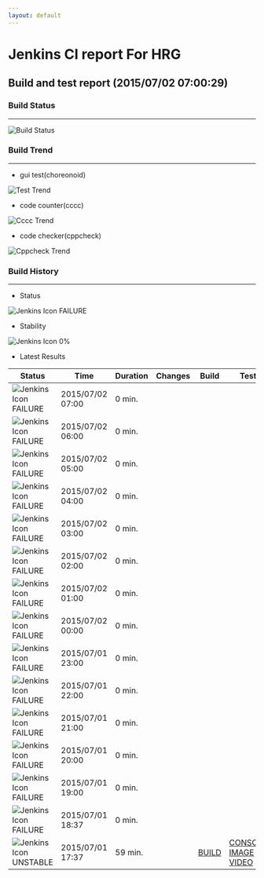 ```yaml
---
layout: default
---
```

# Jenkins CI report For HRG
## Build and test report (2015/07/02 07:00:29)
### Build Status
___
![Build Status](http://jenkinshrg.github.io/images/badge.svg)
  
### Build Trend
___
* gui test(choreonoid)
  
![Test Trend](http://jenkinshrg.github.io/images/test.png)
  
* code counter(cccc)
  
![Cccc Trend](http://jenkinshrg.github.io/images/cccc.png)
  
* code checker(cppcheck)
  
![Cppcheck Trend](http://jenkinshrg.github.io/images/cppcheck.png)
  
### Build History
___
* Status
  
![Jenkins Icon](http://jenkinshrg.github.io/images/48x48/red.png)
FAILURE
  
* Stability
  
![Jenkins Icon](http://jenkinshrg.github.io/images/48x48/health-00to19.png)
0%
  
* Latest Results
  
|Status|Time|Duration|Changes|Build|Test|Note|
|---|---|---|---|---|---|---|
|![Jenkins Icon](http://jenkinshrg.github.io/images/24x24/red.png)FAILURE|2015/07/02 07:00|0 min.|||| |
|![Jenkins Icon](http://jenkinshrg.github.io/images/24x24/red.png)FAILURE|2015/07/02 06:00|0 min.|||| |
|![Jenkins Icon](http://jenkinshrg.github.io/images/24x24/red.png)FAILURE|2015/07/02 05:00|0 min.|||| |
|![Jenkins Icon](http://jenkinshrg.github.io/images/24x24/red.png)FAILURE|2015/07/02 04:00|0 min.|||| |
|![Jenkins Icon](http://jenkinshrg.github.io/images/24x24/red.png)FAILURE|2015/07/02 03:00|0 min.|||| |
|![Jenkins Icon](http://jenkinshrg.github.io/images/24x24/red.png)FAILURE|2015/07/02 02:00|0 min.|||| |
|![Jenkins Icon](http://jenkinshrg.github.io/images/24x24/red.png)FAILURE|2015/07/02 01:00|0 min.|||| |
|![Jenkins Icon](http://jenkinshrg.github.io/images/24x24/red.png)FAILURE|2015/07/02 00:00|0 min.|||| |
|![Jenkins Icon](http://jenkinshrg.github.io/images/24x24/red.png)FAILURE|2015/07/01 23:00|0 min.|||| |
|![Jenkins Icon](http://jenkinshrg.github.io/images/24x24/red.png)FAILURE|2015/07/01 22:00|0 min.|||| |
|![Jenkins Icon](http://jenkinshrg.github.io/images/24x24/red.png)FAILURE|2015/07/01 21:00|0 min.|||| |
|![Jenkins Icon](http://jenkinshrg.github.io/images/24x24/red.png)FAILURE|2015/07/01 20:00|0 min.|||| |
|![Jenkins Icon](http://jenkinshrg.github.io/images/24x24/red.png)FAILURE|2015/07/01 19:00|0 min.|||| |
|![Jenkins Icon](http://jenkinshrg.github.io/images/24x24/red.png)FAILURE|2015/07/01 18:37|0 min.|||| |
|![Jenkins Icon](http://jenkinshrg.github.io/images/24x24/yellow.png)UNSTABLE|2015/07/01 17:37|59 min.||[BUILD](https://drive.google.com/file/d/0B54sHwaxmuM4ZllJYk9NMjVqV0k/view?usp=drivesdk) |[CONSOLE](https://drive.google.com/file/d/0B54sHwaxmuM4TzRrLXYwdVFtUU0/view?usp=drivesdk) [IMAGE](https://drive.google.com/file/d/0B54sHwaxmuM4cmV4cGV1TkxUNkE/edit?usp=drivesdk) [VIDEO](https://drive.google.com/file/d/0B54sHwaxmuM4eUV5VWVkWVJqSUU/edit?usp=drivesdk) |STOP RED|
